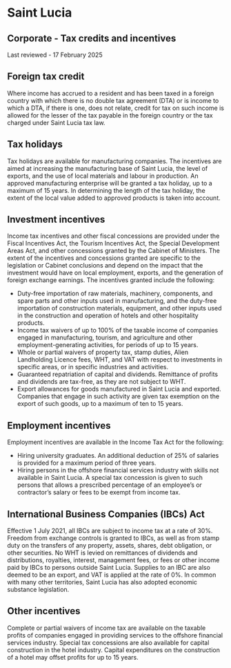 # Saint Lucia
## Corporate - Tax credits and incentives
Last reviewed - 17 February 2025
## Foreign tax credit
Where income has accrued to a resident and has been taxed in a foreign country with which there is no double tax agreement (DTA) or is income to which a DTA, if there is one, does not relate, credit for tax on such income is allowed for the lesser of the tax payable in the foreign country or the tax charged under Saint Lucia tax law.
## Tax holidays
Tax holidays are available for manufacturing companies. The incentives are aimed at increasing the manufacturing base of Saint Lucia, the level of exports, and the use of local materials and labour in production. An approved manufacturing enterprise will be granted a tax holiday, up to a maximum of 15 years. In determining the length of the tax holiday, the extent of the local value added to approved products is taken into account.
## Investment incentives
Income tax incentives and other fiscal concessions are provided under the Fiscal Incentives Act, the Tourism Incentives Act, the Special Development Areas Act, and other concessions granted by the Cabinet of Ministers. The extent of the incentives and concessions granted are specific to the legislation or Cabinet conclusions and depend on the impact that the investment would have on local employment, exports, and the generation of foreign exchange earnings. The incentives granted include the following:
  * Duty-free importation of raw materials, machinery, components, and spare parts and other inputs used in manufacturing, and the duty-free importation of construction materials, equipment, and other inputs used in the construction and operation of hotels and other hospitality products.
  * Income tax waivers of up to 100% of the taxable income of companies engaged in manufacturing, tourism, and agriculture and other employment-generating activities, for periods of up to 15 years.
  * Whole or partial waivers of property tax, stamp duties, Alien Landholding Licence fees, WHT, and VAT with respect to investments in specific areas, or in specific industries and activities.
  * Guaranteed repatriation of capital and dividends. Remittance of profits and dividends are tax-free, as they are not subject to WHT.
  * Export allowances for goods manufactured in Saint Lucia and exported. Companies that engage in such activity are given tax exemption on the export of such goods, up to a maximum of ten to 15 years.


## Employment incentives
Employment incentives are available in the Income Tax Act for the following:
  * Hiring university graduates. An additional deduction of 25% of salaries is provided for a maximum period of three years.
  * Hiring persons in the offshore financial services industry with skills not available in Saint Lucia. A special tax concession is given to such persons that allows a prescribed percentage of an employee’s or contractor’s salary or fees to be exempt from income tax.


## International Business Companies (IBCs) Act
Effective 1 July 2021, all IBCs are subject to income tax at a rate of 30%.
Freedom from exchange controls is granted to IBCs, as well as from stamp duty on the transfers of any property, assets, shares, debt obligation, or other securities. No WHT is levied on remittances of dividends and distributions, royalties, interest, management fees, or fees or other income paid by IBCs to persons outside Saint Lucia. Supplies to an IBC are also deemed to be an export, and VAT is applied at the rate of 0%.
In common with many other territories, Saint Lucia has also adopted economic substance legislation.
## Other incentives
Complete or partial waivers of income tax are available on the taxable profits of companies engaged in providing services to the offshore financial services industry.
Special tax concessions are also available for capital construction in the hotel industry. Capital expenditures on the construction of a hotel may offset profits for up to 15 years.
